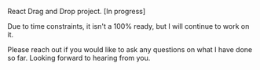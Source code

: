 React Drag and Drop project. [In progress]

Due to time constraints, it isn't a 100% ready, but I will continue to work on it.



Please reach out if you would like to ask any questions on what I have done so far. Looking forward to hearing from you.
